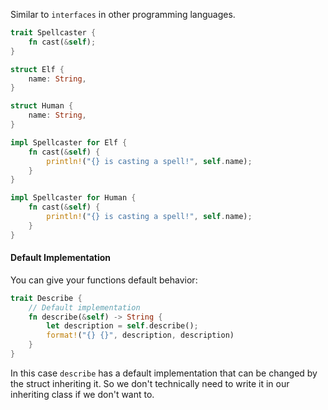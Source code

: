 Similar to `interfaces` in other programming languages.

```rust
trait Spellcaster {
    fn cast(&self);
}
```

```rust
struct Elf {
    name: String,
}

struct Human {
    name: String,
}

impl Spellcaster for Elf {
    fn cast(&self) {
        println!("{} is casting a spell!", self.name);
    }
}

impl Spellcaster for Human {
    fn cast(&self) {
        println!("{} is casting a spell!", self.name);
    }
}
```

#### Default Implementation
You can give your functions default behavior:

```rust
trait Describe {
    // Default implementation
    fn describe(&self) -> String {
        let description = self.describe();
        format!("{} {}", description, description)
    }
}

```

In this case `describe` has a default implementation that can be changed by the struct inheriting it. So we don't technically need to write it in our inheriting class if we don't want to.

